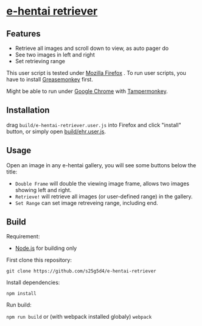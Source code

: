 [e-hentai retriever](https://github.com/s25g5d4/e-hentai-retriever)
===========================================

## Features

- Retrieve all images and scroll down to view, as auto pager do
- See two images in left and right
- Set retrieving range

This user script is tested under [Mozilla Firefox](https://www.mozilla.org/)
. To run user scripts, you have to install [Greasemonkey](https://addons.mozilla.org/zh-tw/firefox/addon/greasemonkey/)
first.

Might be able to run under [Google Chrome](http://www.google.com/chrome/) with [Tampermonkey](https://chrome.google.com/webstore/detail/tampermonkey/dhdgffkkebhmkfjojejmpbldmpobfkfo).

## Installation

drag `build/e-hentai-retriever.user.js` into Firefox and click "install" button,
or simply open [build/ehr.user.js](build/ehr.user.js).

## Usage

Open an image in any e-hentai gallery, you will see some buttons below the
title:

-   `Double Frame` will double the viewing image frame, allows two images showing
    left and right.
-   `Retrieve!` will retrieve all images (or user-defined range) in the gallery.
-   `Set Range` can set image retreveing range, including end.

## Build

Requirement:

- [Node.js](https://nodejs.org/en/) for building only

First clone this repository:

`git clone https://github.com/s25g5d4/e-hentai-retriever`

Install dependencies:

`npm install`

Run build:

`npm run build` or (with webpack installed globaly) `webpack`
